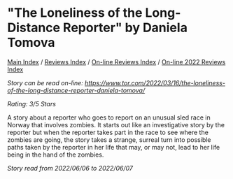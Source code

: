 # "The Loneliness of the Long-Distance Reporter" by Daniela Tomova

[Main Index](../../../README.md) / [Reviews Index](../../README.md) / [On-line Reviews Index](../README.md) / [On-line 2022 Reviews Index](README.md)

*Story can be read on-line: <https://www.tor.com/2022/03/16/the-loneliness-of-the-long-distance-reporter-daniela-tomova/>*

*Rating: 3/5 Stars*

A story about a reporter who goes to report on an unusual sled race in Norway that involves zombies. It starts out like an investigative story by the reporter but when the reporter takes part in the race to see where the zombies are going, the story takes a strange, surreal turn into possible paths taken by the reporter in her life that may, or may not, lead to her life being in the hand of the zombies.
 
*Story read from 2022/06/06 to 2022/06/07*

